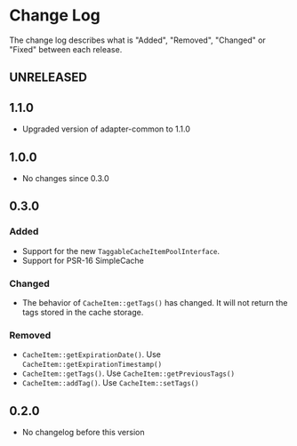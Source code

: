 # Change Log

The change log describes what is "Added", "Removed", "Changed" or "Fixed" between each release. 

## UNRELEASED

## 1.1.0

* Upgraded version of adapter-common to 1.1.0

## 1.0.0

* No changes since 0.3.0

## 0.3.0

### Added

* Support for the new `TaggableCacheItemPoolInterface`. 
* Support for PSR-16 SimpleCache

### Changed

* The behavior of `CacheItem::getTags()` has changed. It will not return the tags stored in the cache storage. 

### Removed

* `CacheItem::getExpirationDate()`. Use `CacheItem::getExpirationTimestamp()`
* `CacheItem::getTags()`. Use `CacheItem::getPreviousTags()`
* `CacheItem::addTag()`. Use `CacheItem::setTags()`

## 0.2.0

* No changelog before this version
